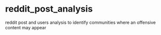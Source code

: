 # reddit_post_analysis
reddit post and users analysis to identify communities where an offensive content may appear
